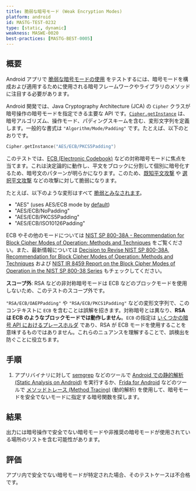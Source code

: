 ```yaml
---
title: 脆弱な暗号モード (Weak Encryption Modes)
platform: android
id: MASTG-TEST-0232
type: [static, dynamic]
weakness: MASWE-0020
best-practices: [MASTG-BEST-0005]
---
```


## 概要

Android アプリで [脆弱な暗号モードの使用](../../../Document/0x04g-Testing-Cryptography.md#weak-block-cipher-mode) をテストするには、暗号モードを構成および適用するために使用される暗号フレームワークやライブラリのメソッドに注目する必要があります。

Android 開発では、Java Cryptography Architecture (JCA) の `Cipher` クラスが暗号操作の暗号モードを指定できる主要な API です。[`Cipher.getInstance`](https://developer.android.com/reference/javax/crypto/Cipher#getInstance(java.lang.String)) は、暗号アルゴリズム、操作モード、パディングスキームを含む、変形文字列を定義します。一般的な書式は `"Algorithm/Mode/Padding"` です。たとえば、以下のとおりです。

```kotlin
Cipher.getInstance("AES/ECB/PKCS5Padding")
```

このテストでは、[ECB (Electronic Codebook)](https://en.wikipedia.org/wiki/Block_cipher_mode_of_operation#Electronic_codebook_(ECB)) などの対称暗号モードに焦点を当てます。これは決定論的に動作し、平文をブロックに分割して個別に暗号化するため、暗号文のパターンが明らかになります。このため、[既知平文攻撃](https://en.wikipedia.org/wiki/Known-plaintext_attack) や [選択平文攻撃](https://en.wikipedia.org/wiki/Chosen-plaintext_attack) などの攻撃に対して脆弱になります。

たとえば、以下のような変形はすべて [脆弱とみなされます](https://support.google.com/faqs/answer/10046138?hl=en)。

- "AES" (uses AES/ECB mode by [default](https://docs.oracle.com/javase/6/docs/technotes/guides/security/crypto/CryptoSpec.html#Cipher))
- "AES/ECB/NoPadding"
- "AES/ECB/PKCS5Padding"
- "AES/ECB/ISO10126Padding"

ECB やその他のモードについては [NIST SP 800-38A - Recommendation for Block Cipher Modes of Operation: Methods and Techniques](https://csrc.nist.gov/pubs/sp/800/38/a/final) をご覧ください。また、最新情報については [Decision to Revise NIST SP 800-38A, Recommendation for Block Cipher Modes of Operation: Methods and Techniques](https://csrc.nist.gov/news/2023/decision-to-revise-nist-sp-800-38a) および [NIST IR 8459 Report on the Block Cipher Modes of Operation in the NIST SP 800-38 Series](https://nvlpubs.nist.gov/nistpubs/ir/2024/NIST.IR.8459.pdf) もチェックしてください。

**スコープ外**: RSA などの非対称暗号モードは ECB などのブロックモードを使用しないため、このテストのスコープ外です。

`"RSA/ECB/OAEPPadding"` や `"RSA/ECB/PKCS1Padding"` などの変形文字列で、このコンテキストに `ECB` を含むことは誤解を招きます。対称暗号とは異なり、**RSA は ECB のようなブロックモードでは動作しません**。`ECB` の指定は [いくつかの暗号 API におけるプレースホルダ](https://github.com/openjdk/jdk/blob/680ac2cebecf93e5924a441a5de6918cd7adf118/src/java.base/share/classes/com/sun/crypto/provider/RSACipher.java#L126) であり、RSA が ECB モードを使用することを意味するものではありません。これらのニュアンスを理解することで、誤検出を防ぐことに役立ちます。

## 手順

1. アプリバイナリに対して [semgrep](../../../tools/generic/MASTG-TOOL-0110.md) などのツールで [Android での静的解析 (Static Analysis on Android)](../../../techniques/android/MASTG-TECH-0014.md) を実行するか、[Frida for Android](../../../tools/android/MASTG-TOOL-0001.md) などのツールで [メソッドトレース (Method Tracing)](../../../techniques/android/MASTG-TECH-0033.md) (動的解析) を使用して、暗号モードを安全でないモードに指定する暗号関数を探します。

## 結果

出力には暗号操作で安全でない暗号モードや非推奨の暗号モードが使用されている場所のリストを含む可能性があります。

## 評価

アプリ内で安全でない暗号モードが特定された場合、そのテストケースは不合格です。
